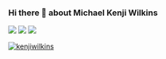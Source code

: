 ### Hi there 👋 about Michael Kenji Wilkins

![](http://github-profile-summary-cards.vercel.app/api/cards/profile-details?username=kenjiwilkins&theme=vue)
![](http://github-profile-summary-cards.vercel.app/api/cards/repos-per-language?username=kenjiwilkins&theme=vue)
![](http://github-profile-summary-cards.vercel.app/api/cards/productive-time?username=kenjiwilkins&theme=vue&utcOffset=9)

<p align="left"> 
  <a href="https://github.com/kenjiwilkins/kenjiwilkins/">
    <img src="https://komarev.com/ghpvc/?username=kenjiwilkins" alt="kenjiwilkins" />
  </a>
</p>

<!--
**kenjiwilkins/kenjiwilkins** is a ✨ _special_ ✨ repository because its `README.md` (this file) appears on your GitHub profile.

Here are some ideas to get you started:

- 🔭 I’m currently working on ...
- 🌱 I’m currently learning ...
- 👯 I’m looking to collaborate on ...
- 🤔 I’m looking for help with ...
- 💬 Ask me about ...
- 📫 How to reach me: ...
- 😄 Pronouns: ...
- ⚡ Fun fact: ...
-->
